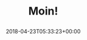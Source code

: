 ---
retweeted: false
source: <a href="http://www.samruston.co.uk" rel="nofollow">Flamingo for Android</a>
entities:
  hashtags: []
  symbols: []
  user_mentions: []
  urls:
  - url: https://t.co/OorYYSuhNx
    expanded_url: https://twitter.com/nywolforg/status/986565717700079616
    display_url: twitter.com/nywolforg/stat…
    indices:
    - '6'
    - '29'
display_text_range:
- '0'
- '29'
favorite_count: '1'
id_str: '988289712908656640'
truncated: false
retweet_count: '0'
id: '988289712908656640'
possibly_sensitive: false
created_at: Mon Apr 23 05:33:23 +0000 2018
favorited: false
full_text: Moin!
lang: fr
quote_url: https://twitter.com/nywolforg/status/986565717700079616
tags:
- pesos/twitter
date: '2018-04-23T05:33:23+00:00'
src: https://twitter.com/bascht/status/988289712908656640
original_url: https://twitter.com/bascht/status/988289712908656640
type: twitter_tweet
text: Moin!
title: 'Moin!

  '

---